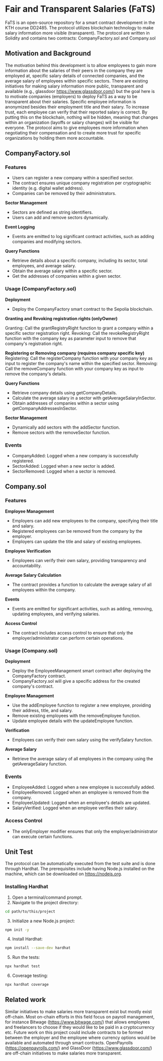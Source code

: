 # Fair and Transparent Salaries (FaTS)
FaTS is an open-source repository for a smart contract development in the KTH course DD2485. The protocol utilizes blockchain technology to make salary information more visible (transparent).
The protocol are written in Solidity and contains two contracts: CompanyFactory.sol and Company.sol
## Motivation and Background
 The motivation behind this development is to allow employees to gain more information about the salaries of their peers in the company they are employed at, specific salary details of connected companies, and the average salary of employees within specific sectors. There are existing initiatives for making salary information more public, transparent and available (e.g., glassdoor https://www.glassdoor.com/) but the goal here is to motivate companies (employers) to deploy FaTS as a way to be transparent about their salaries. Specific employee information is anonymized besides their employment title and their salary. To increase trust, each employee can verify that their reported salary is correct. By putting this on the blockchain, nothing will be hidden, meaning that changes within an organization (layoffs or salary changes) will be visible for everyone. The protocol aims to give employees more information when negotiating their compensation and to create more trust for specific organizations by holding them more accountable.

## CompanyFactory.sol

### Features
- Users can register a new company within a specified sector.
- The contract ensures unique company registration per cryptographic identity (e.g. digital wallet address).
- Companies can be removed by their administrators.

**Sector Management**
- Sectors are defined as string identifiers.
- Users can add and remove sectors dynamically.

**Event Logging**

- Events are emitted to log significant contract activities, such as adding companies and modifying sectors.

**Query Functions**
- Retrieve details about a specific company, including its sector, total employees, and average salary.
- Obtain the average salary within a specific sector.
- Get the addresses of companies within a given sector.

### Usage (CompanyFactory.sol)

**Deployment** 
- Deploy the CompanyFactory smart contract to the Sepolia blockchain.

**Granting and Revoking registration rights (onlyOwner)**

Granting: Call the grantRegistryRight function to grant a company within a specific sector registration right.
Revoking: Call the revokeRegistryRight function with the company key as parameter input to remove that company's registration right.

**Registering or Removing company (requires company specific key)**
Registering: Call the registerCompany function with your company key as input to register the company's name within the specified sector.
Removing: Call the removeCompany function with your company key as input to remove the company's details.


**Query Functions**

- Retrieve company details using getCompanyDetails.
- Calculate the average salary in a sector with getAverageSalaryInSector.
- Obtain addresses of companies within a sector using getCompanyAddressesInSector.

**Sector Management**
- Dynamically add sectors with the addSector function.
- Remove sectors with the removeSector function.


### Events
- CompanyAdded: Logged when a new company is successfully registered.
- SectorAdded: Logged when a new sector is added.
- SectorRemoved: Logged when a sector is removed.

## Company.sol

### Features
**Employee Management**
- Employers can add new employees to the company, specifying their title and salary.
- Registered employees can be removed from the company by the employer.
- Employers can update the title and salary of existing employees.

**Employee Verification**
- Employees can verify their own salary, providing transparency and accountability.

**Average Salary Calculation**
- The contract provides a function to calculate the average salary of all employees within the company.

**Events**
- Events are emitted for significant activities, such as adding, removing, updating employees, and verifying salaries.

**Access Control**
- The contract includes access control to ensure that only the employer/administrator can perform certain operations.

### Usage (Company.sol)
**Deployment**
- Deploy the EmployeeManagement smart contract after deploying the CompanyFactory contract.
- CompanyFactory.sol will give a specific address for the created company's contract.

**Employee Management**

- Use the addEmployee function to register a new employee, providing their address, title, and salary.
- Remove existing employees with the removeEmployee function.
- Update employee details with the updateEmployee function.

**Verification**

- Employees can verify their own salary using the verifySalary function.

**Average Salary**

- Retrieve the average salary of all employees in the company using the getAverageSalary function.

### Events
- EmployeeAdded: Logged when a new employee is successfully added.
- EmployeeRemoved: Logged when an employee is removed from the company.
- EmployeeUpdated: Logged when an employee's details are updated.
- SalaryVerified: Logged when an employee verifies their salary.

### Access Control
- The onlyEmployer modifier ensures that only the employer/administrator can execute certain functions.

## Unit Test
The protocol can be automatically executed from the test suite and is done through Hardhat. The prerequisites include having Node.js installed on the machine, which can be downloaded on https://nodejs.org. 
### Installing Hardhat
1. Open a terminal/command prompt.
2. Navigate to the project directory: 
```bash
cd path/to/this/project
```
3. Initialize a new Node.js project:
```bash
npm init -y
```
4. Install Hardhat: 
```bash
npm install --save-dev hardhat
```
5. Run the tests:
```bash
npx hardhat test
```
6. Coverage testing:
```bash
npx hardhat coverage
```


## Related work
Similar initiatives to make salaries more transparent exist but mostly exist off-chain. Most on-chain efforts in this field focus on payroll management, for instance Bitwage (https://www.bitwage.com/) that allows employees and freelancers to choose if they would like to be paid in a cryptocurrency etc. Future work on this project could include contracts to be formed between the employer and the employee where currency options would be available and automated through smart contracts.
OpenPayrolls (https://openpayrolls.com/) and GlassDoor (https://www.glassdoor.com/) are off-chain initiatives to make salaries more transparent.